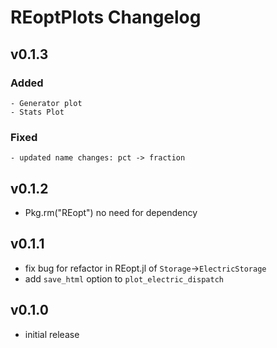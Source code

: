 # REoptPlots Changelog

## v0.1.3
### Added
    - Generator plot
    - Stats Plot
### Fixed
    - updated name changes: pct -> fraction

## v0.1.2
- Pkg.rm("REopt") no need for dependency

## v0.1.1
- fix bug for refactor in REopt.jl of `Storage`->`ElectricStorage`
- add `save_html` option to `plot_electric_dispatch`

## v0.1.0
- initial release
